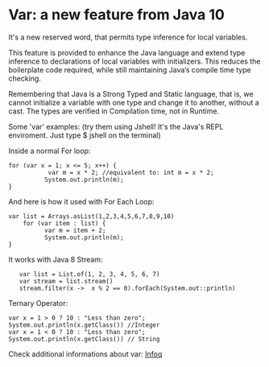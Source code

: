 # Var: a new feature from Java 10

It's a new reserved word, that permits type inference for local variables.

This feature is provided to enhance the Java language and extend type inference to declarations of local variables with initializers. This reduces the boilerplate code required, while still maintaining Java’s compile time type checking.

Remembering that Java is a Strong Typed and Static language, that is, we cannot initialize a variable with one type and change it to another, without a cast. The types are verified in Compilation time, not in Runtime.

Some 'var' examples: (try them using Jshell! It's the Java's REPL enviroment. Just type $ jshell on the terminal)

Inside a normal For loop:
```
for (var x = 1; x <= 5; x++) {
           var m = x * 2; //equivalent to: int m = x * 2;
          System.out.println(m); 
}
```

And here is how it used with For Each Loop:
```
var list = Arrays.asList(1,2,3,4,5,6,7,8,9,10)
    for (var item : list) {
          var m = item + 2;
          System.out.println(m);
}
```
It works with Java 8 Stream:
```
   var list = List.of(1, 2, 3, 4, 5, 6, 7)
   var stream = list.stream()
   stream.filter(x ->  x % 2 == 0).forEach(System.out::println)
```
Ternary Operator:
```
var x = 1 > 0 ? 10 : "Less than zero"; System.out.println(x.getClass()) //Integer
var x = 1 < 0 ? 10 : "Less than zero"; System.out.println(x.getClass()) // String
```

Check additional informations about var: [Infoq](https://www.infoq.com/articles/java-10-var-type/)
